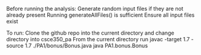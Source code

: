 Before running the analysis:
Generate random input files if they are not already present
    Running generateAllFiles() is sufficient
Ensure all input files exist

To run:
Clone the github repo into the current directory and change directory into csce350_pa
From the current directory run
    javac -target 1.7 -source 1.7 ./PA1/bonus/Bonus.java
    java PA1.bonus.Bonus